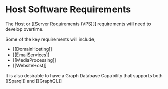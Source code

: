 # Host Software Requirements

The Host or [[Server Requirements (VPS)]] requirements will need to develop overtime.  

Some of the key requirements will include;

- [[DomainHosting]]
- [[EmailServices]]
- [[MediaProcessing]]
- [[WebsiteHost]]

It is also desirable to have a Graph Database Capability that supports both [[Sparql]] and [[GraphQL]] 

